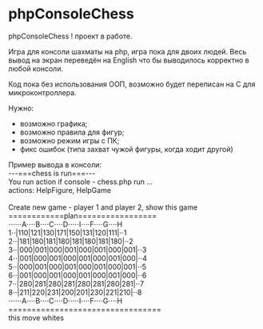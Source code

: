 # phpConsoleChess
phpConsoleChess
! проект в работе. 

Игра для консоли шахматы на php, игра пока для двоих людей.
Весь вывод на экран переведён на English что бы выводилось корректно в любой консоли.

Код пока без использования ООП, возможно будет переписан на С для микроконтроллера.
 
Нужно:
 - возможно графика; 
 - возможно правила для фигур; 
 - возможно режим игры с ПК;
 - фикс ошибок (типа захват чужой фигуры, когда ходит другой)


Пример вывода в консоли:<br/>
---===chess is run===---<br/>
You run action if console - chess.php run ... <br/>
actions: HelpFigure, HelpGame<br/>
<br/>
Create new game - player 1 and player 2, show this game<br/>
============plan=================<br/>
⋅⋅⋅⋅⋅⋅A⋅⋅⋅⋅B⋅⋅⋅⋅C⋅⋅⋅⋅D⋅⋅⋅⋅⋅I⋅⋅⋅⋅F⋅⋅⋅⋅G⋅⋅⋅⋅H<br/>
1⋅⋅|110|121|130|171|150|131|120|111|⋅⋅1<br/> 
2⋅⋅|181|180|181|180|181|180|181|180|⋅⋅2<br/> 
3⋅⋅|000|001|000|001|000|001|000|001|⋅⋅3<br/> 
4⋅⋅|001|000|001|000|001|000|001|000|⋅⋅4<br/>
5⋅⋅|000|001|000|001|000|001|000|001|⋅⋅5<br/> 
6⋅⋅|001|000|001|000|001|000|001|000|⋅⋅6<br/> 
7⋅⋅|280|281|280|281|280|281|280|281|⋅⋅7<br/> 
8⋅⋅|211|220|231|200|201|230|221|210|⋅⋅8<br/> 
⋅⋅⋅⋅⋅⋅A⋅⋅⋅⋅B⋅⋅⋅⋅C⋅⋅⋅⋅D⋅⋅⋅⋅⋅I⋅⋅⋅⋅F⋅⋅⋅⋅G⋅⋅⋅⋅H<br/>
=================================<br/>
this move whites

